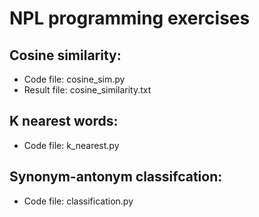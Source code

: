 # NPL programming exercises
## Cosine similarity:
- Code file: cosine_sim.py
- Result file: cosine_similarity.txt
## K nearest words:
- Code file: k_nearest.py
## Synonym-antonym classifcation:
- Code file: classification.py

